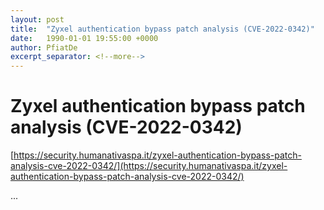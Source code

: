 ```yaml
---
layout: post
title:  "Zyxel authentication bypass patch analysis (CVE-2022-0342)"
date:   1990-01-01 19:55:00 +0000
author: PfiatDe
excerpt_separator: <!--more-->
---
```


# Zyxel authentication bypass patch analysis (CVE-2022-0342)

[https://security.humanativaspa.it/zyxel-authentication-bypass-patch-analysis-cve-2022-0342/](https://security.humanativaspa.it/zyxel-authentication-bypass-patch-analysis-cve-2022-0342/)

...
<!--more-->
